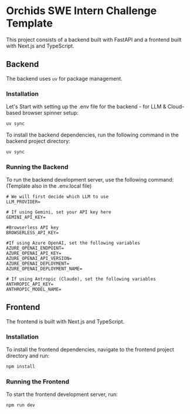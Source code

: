 # Orchids SWE Intern Challenge Template

This project consists of a backend built with FastAPI and a frontend built with Next.js and TypeScript.

## Backend

The backend uses `uv` for package management.

### Installation

Let's Start with setting up the .env file for the backend - for LLM & Cloud-based browser spinner setup:

```bash
uv sync
```

To install the backend dependencies, run the following command in the backend project directory:

```bash
uv sync
```

### Running the Backend

To run the backend development server, use the following command: (Template also in the .env.local file)

```
# We will first decide which LLM to use
LLM_PROVIDER=

# If using Gemini, set your API key here
GEMINI_API_KEY=

#Browserless API key
BROWSERLESS_API_KEY=

#If using Azure OpenAI, set the following variables
AZURE_OPENAI_ENDPOINT=
AZURE_OPENAI_API_KEY=
AZURE_OPENAI_API_VERSION=
AZURE_OPENAI_DEPLOYMENT=
AZURE_OPENAI_DEPLOYMENT_NAME=

# If using Antropic (Claude), set the following variables
ANTHROPIC_API_KEY=
ANTHROPIC_MODEL_NAME=

```

## Frontend

The frontend is built with Next.js and TypeScript.

### Installation

To install the frontend dependencies, navigate to the frontend project directory and run:

```bash
npm install
```

### Running the Frontend

To start the frontend development server, run:

```bash
npm run dev
```
